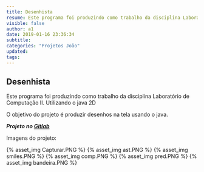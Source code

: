 ```yaml
---
title: Desenhista
resume: Este programa foi produzindo como trabalho da disciplina Laboratório de Computação II. Utilizando o java 2D
visible: false
author: a1
date: 2019-01-16 23:36:34
subtitle:
categories: "Projetos João"
updated:
tags:
---
```


## Desenhista

Este programa foi produzindo como trabalho da disciplina Laboratório de Computação II. Utilizando o java 2D

O objetivo do projeto é produzir desenhos na tela usando o java.

***Projeto no [Gitlab](http://trab.dc.unifil.br/gitlab/jvcandrade/desenhista)***

Imagens do projeto:

{% asset_img Capturar.PNG %}
{% asset_img ast.PNG %}
{% asset_img smiles.PNG %}
{% asset_img comp.PNG %}
{% asset_img pred.PNG %}
{% asset_img bandeira.PNG %}
